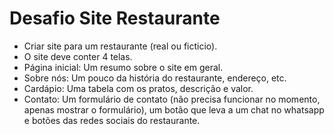 # Desafio Site Restaurante

- Criar site para um restaurante (real ou ficticio).
- O site deve conter 4 telas.
- Página inicial: Um resumo sobre o site em geral.
- Sobre nós: Um pouco da história do restaurante, endereço, etc.
- Cardápio: Uma tabela com os pratos, descrição e valor.
- Contato: Um formulário de contato (não precisa funcionar no momento, apenas mostrar o formulário), um botão que leva a um chat no whatsapp e botões das redes sociais do restaurante. 
